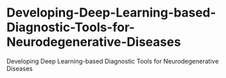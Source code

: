 # Developing-Deep-Learning-based-Diagnostic-Tools-for-Neurodegenerative-Diseases
Developing Deep Learning-based Diagnostic Tools for Neurodegenerative Diseases
